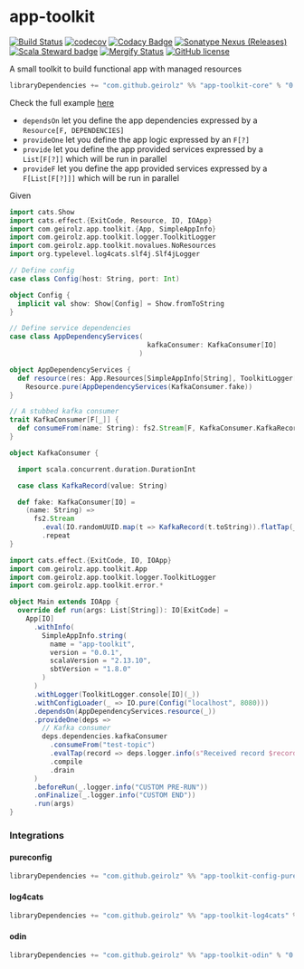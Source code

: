 # app-toolkit

[![Build Status](https://github.com/geirolz/app-toolkit/actions/workflows/cicd.yml/badge.svg)](https://github.com/geirolz/app-toolkit/actions)
[![codecov](https://img.shields.io/codecov/c/github/geirolz/app-toolkit)](https://codecov.io/gh/geirolz/app-toolkit)
[![Codacy Badge](https://api.codacy.com/project/badge/Grade/db3274b55e0c4031803afb45f58d4413)](https://www.codacy.com/manual/david.geirola/app-toolkit?utm_source=github.com&amp;utm_medium=referral&amp;utm_content=geirolz/app-toolkit&amp;utm_campaign=Badge_Grade)
[![Sonatype Nexus (Releases)](https://img.shields.io/nexus/r/com.github.geirolz/app-toolkit-core_2.13?server=https%3A%2F%2Foss.sonatype.org)](https://mvnrepository.com/artifact/com.github.geirolz/app-toolkit-core)
[![Scala Steward badge](https://img.shields.io/badge/Scala_Steward-helping-blue.svg?style=flat&logo=data:image/png;base64,iVBORw0KGgoAAAANSUhEUgAAAA4AAAAQCAMAAAARSr4IAAAAVFBMVEUAAACHjojlOy5NWlrKzcYRKjGFjIbp293YycuLa3pYY2LSqql4f3pCUFTgSjNodYRmcXUsPD/NTTbjRS+2jomhgnzNc223cGvZS0HaSD0XLjbaSjElhIr+AAAAAXRSTlMAQObYZgAAAHlJREFUCNdNyosOwyAIhWHAQS1Vt7a77/3fcxxdmv0xwmckutAR1nkm4ggbyEcg/wWmlGLDAA3oL50xi6fk5ffZ3E2E3QfZDCcCN2YtbEWZt+Drc6u6rlqv7Uk0LdKqqr5rk2UCRXOk0vmQKGfc94nOJyQjouF9H/wCc9gECEYfONoAAAAASUVORK5CYII=)](https://scala-steward.org)
[![Mergify Status](https://img.shields.io/endpoint.svg?url=https://api.mergify.com/v1/badges/geirolz/app-toolkit&style=flat)](https://mergify.io)
[![GitHub license](https://img.shields.io/github/license/geirolz/app-toolkit)](https://github.com/geirolz/app-toolkit/blob/main/LICENSE)

A small toolkit to build functional app with managed resources

```sbt
libraryDependencies += "com.github.geirolz" %% "app-toolkit-core" % "0.0.6"
```

Check the full example [here](https://github.com/geirolz/app-toolkit/tree/main/example)

- `dependsOn` let you define the app dependencies expressed by a `Resource[F, DEPENDENCIES]`
- `provideOne` let you define the app logic expressed by an `F[?]`
- `provide` let you define the app provided services expressed by a `List[F[?]]` which will be run in parallel
- `provideF` let you define the app provided services expressed by a `F[List[F[?]]]` which will be run in parallel

Given

```scala
import cats.Show
import cats.effect.{ExitCode, Resource, IO, IOApp}
import com.geirolz.app.toolkit.{App, SimpleAppInfo}
import com.geirolz.app.toolkit.logger.ToolkitLogger
import com.geirolz.app.toolkit.novalues.NoResources
import org.typelevel.log4cats.slf4j.Slf4jLogger

// Define config
case class Config(host: String, port: Int)

object Config {
  implicit val show: Show[Config] = Show.fromToString
}

// Define service dependencies
case class AppDependencyServices(
                                  kafkaConsumer: KafkaConsumer[IO]
                                )

object AppDependencyServices {
  def resource(res: App.Resources[SimpleAppInfo[String], ToolkitLogger[IO], Config, NoResources]): Resource[IO, AppDependencyServices] =
    Resource.pure(AppDependencyServices(KafkaConsumer.fake))
}

// A stubbed kafka consumer
trait KafkaConsumer[F[_]] {
  def consumeFrom(name: String): fs2.Stream[F, KafkaConsumer.KafkaRecord]
}

object KafkaConsumer {

  import scala.concurrent.duration.DurationInt

  case class KafkaRecord(value: String)

  def fake: KafkaConsumer[IO] =
    (name: String) =>
      fs2.Stream
        .eval(IO.randomUUID.map(t => KafkaRecord(t.toString)).flatTap(_ => IO.sleep(5.seconds)))
        .repeat
}
```

```scala
import cats.effect.{ExitCode, IO, IOApp}
import com.geirolz.app.toolkit.App
import com.geirolz.app.toolkit.logger.ToolkitLogger
import com.geirolz.app.toolkit.error.*

object Main extends IOApp {
  override def run(args: List[String]): IO[ExitCode] =
    App[IO]
      .withInfo(
        SimpleAppInfo.string(
          name = "app-toolkit",
          version = "0.0.1",
          scalaVersion = "2.13.10",
          sbtVersion = "1.8.0"
        )
      )
      .withLogger(ToolkitLogger.console[IO](_))
      .withConfigLoader(_ => IO.pure(Config("localhost", 8080)))
      .dependsOn(AppDependencyServices.resource(_))
      .provideOne(deps =>
        // Kafka consumer
        deps.dependencies.kafkaConsumer
          .consumeFrom("test-topic")
          .evalTap(record => deps.logger.info(s"Received record $record"))
          .compile
          .drain
      )
      .beforeRun(_.logger.info("CUSTOM PRE-RUN"))
      .onFinalize(_.logger.info("CUSTOM END"))
      .run(args)
}
```

### Integrations

#### pureconfig

```sbt
libraryDependencies += "com.github.geirolz" %% "app-toolkit-config-pureconfig" % "0.0.6"
```

#### log4cats

```sbt
libraryDependencies += "com.github.geirolz" %% "app-toolkit-log4cats" % "0.0.6"
```

#### odin

```sbt
libraryDependencies += "com.github.geirolz" %% "app-toolkit-odin" % "0.0.6"
```